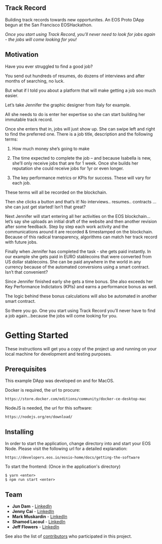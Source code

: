 ## Track Record

Building track records towards new opportunites. An EOS Proto DApp begun at the San Francisco EOSHackathon.

*Once you start using Track Record, you'll never need to look for jobs again - the jobs will come looking for you!*

## Motivation
Have you ever struggled to find a good job?   

You send out hundreds of resumes, do dozens of interviews and after months of searching, no luck.

But what if I told you about a platform that will make getting a job soo much easier.

Let’s take Jennifer the graphic designer from Italy for example.  

All she needs to do is enter her expertise so she can start building her immutable track record.  

Once she enters that in, jobs will just show up.  She can swipe left and right to find the preferred one.  There is a job title, description and the following terms:  
1) How much money she’s going to make

2) The time expected to complete the job – and because Isabella is new, she’ll only receive jobs that are for 1 week.  Once she builds her reputation she could receive jobs for 1yr or even longer.  

3) The key performance metrics or KPIs for success.  These will vary for each job.  

These terms will all be recorded on the blockchain.

Then she clicks a button and that’s it!  No interviews.. resumes.. contracts … she can just get started!  Isn’t that great?

Next Jennifer will start entering all her activities on the EOS blockchain… let’s say she uploads an initial draft of the website and then another revision after some feedback.   Step by step each work activity and the communications around it are recorded & timestamped on the blockchain.  Because of this radical transparency, algorithms can match her track record with future jobs. 

Finally when Jennifer has completed the task - she gets paid instantly.  In our example she gets paid in EURO stablecoins that were converted from US dollar stablecoins.  She can be paid anywhere in the world in any currency because of the automated conversions using a smart contract.  Isn’t that convenient?

Since Jennifer finished early she gets a time bonus.  She also exceeds her Key Performance Indictators (KPIs) and earns a performance bonus as well. 

The logic behind these bonus calculations will also be automated in another smart contract. 

So there you go.  One you start using Track Record you’ll never have to find a job again…because the jobs will come looking for you.


# Getting Started

These instructions will get you a copy of the project up and running on your local machine for development and testing purposes.

## Prerequisites

This example DApp was developed on and for MacOS.  

Docker is required, the url to procure: 

```
https://store.docker.com/editions/community/docker-ce-desktop-mac
```

NodeJS is needed, the url for this software: 

```
https://nodejs.org/en/download/
```

## Installing

In order to start the application, change directory into and start your EOS Node. Please visit the following url for a detailed explanation:

```
https://developers.eos.io/eosio-home/docs/getting-the-software
```

To start the frontend: (Once in the application's directory)

```
$ yarn <enter>
$ npm run start <enter>
```

## Team

* **Jun Dam** - [LinkedIn](https://www.linkedin.com/in/jun-dam-0334161/)
* **Jenny Cai** - [LinkedIn](https://www.linkedin.com/in/caijenny/)
* **Mark Muskardin** - [LinkedIn](https://www.linkedin.com/in/markmuskardin/)
* **Shamod Lacoul** - [LinkedIn](https://www.linkedin.com/in/shamod/)
* **Jeff Flowers** - [LinkedIn](https://www.linkedin.com/in/flowersjeff)

See also the list of [contributors](https://github.com/hackingbeauty/track-record/graphs/contributors) who participated in this project.
